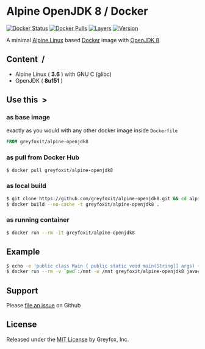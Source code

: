 # Alpine OpenJDK 8 / Docker

[![Docker Status][docker-shield]][docker-link] [![Docker Pulls][pulls-shield]][pulls-link] [![Layers][layers-shield]][layers-link] [![Version][version-shield]][version-link]

A minimal [Alpine Linux](https://hub.docker.com/r/_/alpine/) based [Docker](https://www.docker.com/) 
image with [OpenJDK 8](http://openjdk.java.net)

## Content &nbsp;/

- Alpine Linux ( **3.6** ) with GNU C (glibc)
- OpenJDK ( **8u151** )

## Use this &nbsp;>

### as base image

exactly as you would with any other docker image inside `Dockerfile`

```Dockerfile
FROM greyfoxit/alpine-openjdk8
```

### as pull from Docker Hub

```sh
$ docker pull greyfoxit/alpine-openjdk8
```

### as local build

```sh
$ git clone https://github.com/greyfoxit/alpine-openjdk8.git && cd alpine-openjdk8
$ docker build --no-cache -t greyfoxit/alpine-openjdk8 .
```

### as running container

```sh
$ docker run --rm -it greyfoxit/alpine-openjdk8
```

## Example

```sh
$ echo -e 'public class Main { public static void main(String[] args) { System.out.println("Hello Docker"); } }' > Main.java
$ docker run --rm -v `pwd`:/mnt -w /mnt greyfoxit/alpine-openjdk8 javac Main.java && java Main
```

## Support

Please [file an issue](https://github.com/greyfoxit/alpine-openjdk8/issues) on Github

## License

Released under the [MIT License](#LICENSE) by Greyfox, Inc.

[docker-shield]: https://img.shields.io/docker/build/greyfoxit/alpine-openjdk8.svg
[docker-link]: https://hub.docker.com/r/greyfoxit/alpine-openjdk8

[pulls-shield]: https://img.shields.io/docker/pulls/greyfoxit/alpine-openjdk8.svg
[pulls-link]: https://hub.docker.com/r/greyfoxit/alpine-openjdk8

[layers-shield]: https://images.microbadger.com/badges/image/greyfoxit/alpine-openjdk8.svg
[layers-link]: https://microbadger.com/images/greyfoxit/alpine-openjdk8

[version-shield]: https://images.microbadger.com/badges/version/greyfoxit/alpine-openjdk8.svg
[version-link]: https://microbadger.com/images/greyfoxit/alpine-openjdk8
